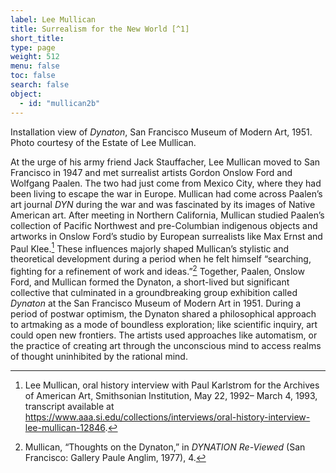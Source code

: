 ```yaml
---
label: Lee Mullican
title: Surrealism for the New World [^1]
short_title:
type: page
weight: 512
menu: false
toc: false
search: false
object:
  - id: "mullican2b"
---
```


Installation view of *Dynaton*, San Francisco Museum of Modern Art, 1951. Photo courtesy of the Estate of Lee Mullican.

At the urge of his army friend Jack Stauffacher, Lee Mullican moved to San Francisco in 1947 and met surrealist artists Gordon Onslow Ford and Wolfgang Paalen. The two had just come from Mexico City, where they had been living to escape the war in Europe. Mullican had come across Paalen’s art journal *DYN* during the war and was fascinated by its images of Native American art. After meeting in Northern California, Mullican studied Paalen’s collection of Pacific Northwest and pre-Columbian indigenous objects and artworks in Onslow Ford’s studio by European surrealists like Max Ernst and Paul Klee.[^2] These influences majorly shaped Mullican’s stylistic and theoretical development during a period when he felt himself “searching, fighting for a refinement of work and ideas.”[^3] Together, Paalen, Onslow Ford, and Mullican formed the Dynaton, a short-lived but significant collective that culminated in a groundbreaking group exhibition called *Dynaton* at the San Francisco Museum of Modern Art in 1951. During a period of postwar optimism, the Dynaton shared a philosophical approach to artmaking as a mode of boundless exploration; like scientific inquiry, art could open new frontiers. The artists used approaches like automatism, or the practice of creating art through the unconscious mind to access realms of thought uninhibited by the rational mind.

[^1]: Christopher Knight in “The Short, Happy Life of Dynaton,” *Los Angeles Times*, December 16, 1992, available at https://www.latimes.com/archives/la-xpm-1992-12-16-ca-1811-story.html.

[^2]: Lee Mullican, oral history interview with Paul Karlstrom for the Archives of American Art, Smithsonian Institution, May 22, 1992– March 4, 1993, transcript available at https://www.aaa.si.edu/collections/interviews/oral-history-interview-lee-mullican-12846.

[^3]: Mullican, “Thoughts on the Dynaton,” in *DYNATION Re-Viewed* (San Francisco: Gallery Paule Anglim, 1977), 4.
